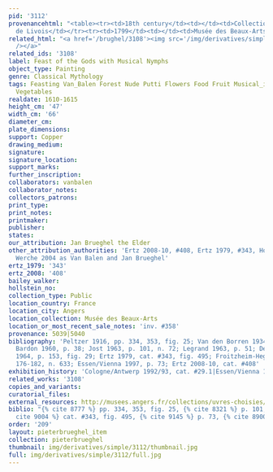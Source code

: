 ```yaml
---
pid: '3112'
provenancehtml: "<table><tr><td>18th century</td><td></td><td>Collection of Marquis
  de Livois</td></tr><tr><td>1799</td><td></td><td>Musée des Beaux-Arts</td></tr></table>"
related_html: "<a href='/brughel/3108'><img src='/img/derivatives/simple/3108/thumbnail.jpg'
  /></a>"
related_ids: '3108'
label: Feast of the Gods with Musical Nymphs
object_type: Painting
genre: Classical Mythology
tags: Feasting Van_Balen Forest Nude Putti Flowers Food Fruit Musical_instruments
  Vegetables
realdate: 1610-1615
height_cm: '47'
width_cm: '66'
diameter_cm:
plate_dimensions:
support: Copper
drawing_medium:
signature:
signature_location:
support_marks:
further_inscription:
collaborators: vanbalen
collaborator_notes:
collectors_patrons:
print_type:
print_notes:
printmaker:
publisher:
states:
our_attribution: Jan Brueghel the Elder
other_attribution_authorities: 'Ertz 2008-10, #408, Ertz 1979, #343, Honig database,
  Werche 2004 as Van Balen and Jan Brueghel'
ertz_1979: '343'
ertz_2008: '408'
bailey_walker:
hollstein_no:
collection_type: Public
location_country: France
location_city: Angers
location_collection: Musée des Beaux-Arts
location_or_most_recent_sale_notes: 'inv. #358'
provenance: 5039|5040
bibliography: 'Peltzer 1916, pp. 334, 353, fig. 25; Van den Borren 1934, pp. 193-99;
  Bardon 1960, p. 38; Jost 1963, p. 101, n. 72; Legrand 1963, p. 51; De Mirimonde
  1964, p. 153, fig. 29; Ertz 1979, cat. #343, fig. 495; Froitzheim-Hegger 1993, pp.
  176-182, n. 633; Essen/Vienna 1997, p. 73; Ertz 2008-10, cat. #408'
exhibition_history: 'Cologne/Antwerp 1992/93, cat. #29.1|Essen/Vienna 1997, cat. #80'
related_works: '3108'
copies_and_variants:
curatorial_files:
external_resources: http://musees.angers.fr/collections/uvres-choisies/musee-des-beaux-arts/van-balen-le-banquet-des-dieux/index.html
biblio: "{% cite 8777 %} pp. 334, 353, fig. 25, {% cite 8321 %} p. 101, n. 72, {%
  cite 9004 %} cat. #343, fig. 495, {% cite 9145 %} p. 73, {% cite 8900 %} cat. #408"
order: '209'
layout: pieterbrueghel_item
collection: pieterbrueghel
thumbnail: img/derivatives/simple/3112/thumbnail.jpg
full: img/derivatives/simple/3112/full.jpg
---
```

